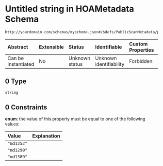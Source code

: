 # Untitled string in HOAMetadata Schema

```txt
http://yourdomain.com/schemas/myschema.json#/$defs/PublicScanMetadata/properties/proposal/anyOf/0
```

| Abstract            | Extensible | Status         | Identifiable            | Custom Properties | Additional Properties | Access Restrictions | Defined In                                                                   |
| :------------------ | :--------- | :------------- | :---------------------- | :---------------- | :-------------------- | :------------------ | :--------------------------------------------------------------------------- |
| Can be instantiated | No         | Unknown status | Unknown identifiability | Forbidden         | Allowed               | none                | [metadata-schema.json\*](../out/metadata-schema.json "open original schema") |

## 0 Type

`string`

## 0 Constraints

**enum**: the value of this property must be equal to one of the following values:

| Value      | Explanation |
| :--------- | :---------- |
| `"md1252"` |             |
| `"md1290"` |             |
| `"md1389"` |             |
